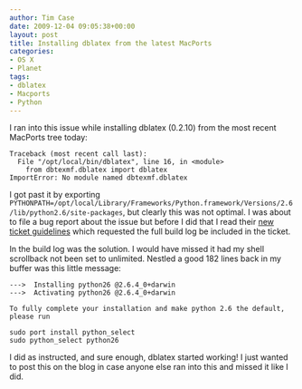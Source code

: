 ```yaml
---
author: Tim Case
date: 2009-12-04 09:05:38+00:00
layout: post
title: Installing dblatex from the latest MacPorts
categories:
- OS X
- Planet
tags:
- dblatex
- Macports
- Python
---
```


I ran into this issue while installing dblatex (0.2.10) from the most recent MacPorts tree today:


    
    
    Traceback (most recent call last):
      File "/opt/local/bin/dblatex", line 16, in <module>
        from dbtexmf.dblatex import dblatex
    ImportError: No module named dbtexmf.dblatex
    



I got past it by exporting `PYTHONPATH=/opt/local/Library/Frameworks/Python.framework/Versions/2.6/lib/python2.6/site-packages`, but clearly this was not optimal. I was about to file a bug report about the issue but before I did that I read their [new ticket guidelines](http://guide.macports.org/#project.tickets) which requested the full build log be included in the ticket.

In the build log was the solution. I would have missed it had my shell scrollback not been set to unlimited. Nestled a good 182 lines back in my buffer was this little message:


    
    
    --->  Installing python26 @2.6.4_0+darwin
    --->  Activating python26 @2.6.4_0+darwin
    
    To fully complete your installation and make python 2.6 the default, please run
    
    sudo port install python_select
    sudo python_select python26
    



I did as instructed, and sure enough, dblatex started working! I just wanted to post this on the blog in case anyone else ran into this and missed it like I did.
